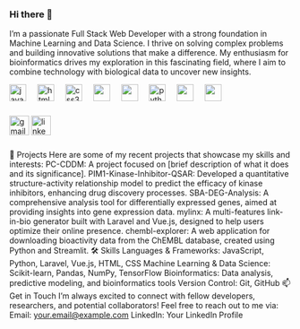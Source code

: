 ### Hi there 👋 

I’m a passionate Full Stack Web Developer with a strong foundation in Machine Learning and Data Science. I thrive on solving complex problems and building innovative solutions that make a difference. My enthusiasm for bioinformatics drives my exploration in this fascinating field, where I aim to combine technology with biological data to uncover new insights.

<div align="left">
  <img src="https://cdn.jsdelivr.net/gh/devicons/devicon/icons/javascript/javascript-original.svg" height="30" alt="javascript logo"  />
  <img width="12" />
  <img src="https://cdn.jsdelivr.net/gh/devicons/devicon/icons/html5/html5-original.svg" height="30" alt="html5 logo"  />
  <img width="12" />
  <img src="https://cdn.jsdelivr.net/gh/devicons/devicon/icons/css3/css3-original.svg" height="30" alt="css3 logo"  />
  <img width="12" />
  <img src="https://cdn.jsdelivr.net/gh/devicons/devicon@latest/icons/vuejs/vuejs-original.svg" height="30" />
  <img width="12" />
  <img src="https://cdn.jsdelivr.net/gh/devicons/devicon@latest/icons/laravel/laravel-original-wordmark.svg" height="30" />
  <img width="12" />
  <img src="https://cdn.jsdelivr.net/gh/devicons/devicon/icons/python/python-original.svg" height="30" alt="python logo"  />
  <img width="12" />
  <img src="https://cdn.jsdelivr.net/gh/devicons/devicon@latest/icons/tensorflow/tensorflow-original.svg" height="30"  />
  <img width="12" />
  <img src="https://cdn.jsdelivr.net/gh/devicons/devicon@latest/icons/pandas/pandas-original-wordmark.svg" height="30" />
</div>

###

<div align="left">
  <a href="mailto:aramdonyaeeofficial@gmail.com"><img src="https://img.shields.io/static/v1?message=Gmail&logo=gmail&label=&color=D14836&logoColor=white&labelColor=&style=for-the-badge" height="35" alt="gmail logo"  /></a>
  <a href="https://www.linkedin.com/in/aram-donyaee"><img src="https://img.shields.io/static/v1?message=LinkedIn&logo=linkedin&label=&color=0077B5&logoColor=white&labelColor=&style=for-the-badge" height="35" alt="linkedin logo"  /></a>
</div>

###

🌟 Projects
Here are some of my recent projects that showcase my skills and interests:
PC-CDDM: A project focused on [brief description of what it does and its significance].
PIM1-Kinase-Inhibitor-QSAR: Developed a quantitative structure-activity relationship model to predict the efficacy of kinase inhibitors, enhancing drug discovery processes.
SBA-DEG-Analysis: A comprehensive analysis tool for differentially expressed genes, aimed at providing insights into gene expression data.
mylinx: A multi-features link-in-bio generator built with Laravel and Vue.js, designed to help users optimize their online presence.
chembl-explorer: A web application for downloading bioactivity data from the ChEMBL database, created using Python and Streamlit.
🛠️ Skills
Languages & Frameworks: JavaScript, Python, Laravel, Vue.js, HTML, CSS
Machine Learning & Data Science: Scikit-learn, Pandas, NumPy, TensorFlow
Bioinformatics: Data analysis, predictive modeling, and bioinformatics tools
Version Control: Git, GitHub
📫 Get in Touch
I’m always excited to connect with fellow developers, researchers, and potential collaborators! Feel free to reach out to me via:
Email: your.email@example.com
LinkedIn: Your LinkedIn Profile
